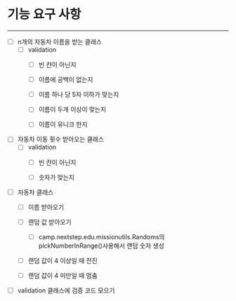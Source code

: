 
# 기능 요구 사항

----

- [ ] n개의 자동차 이름을 받는 클래스
    - [ ] validation
        - [ ] 빈 칸이 아닌지
        - [ ] 이름에 공백이 없는지
        - [ ] 이름 하나 당 5자 이하가 맞는지
        - [ ] 이름이 두개 이상이 맞는지
        - [ ] 이름이 유니크 한지
      

- [ ] 자동차 이동 횟수 받아오는 클래스
    - [ ] validation
        - [ ] 빈 칸이 아닌지
        - [ ] 숫자가 맞는지

     
- [ ] 자동차 클래스
    - [ ] 이름 받아오기
    - [ ] 랜덤 값 받아오기
        - [ ] camp.nextstep.edu.missionutils.Randoms의 pickNumberInRange()사용해서 랜덤 숫자 생성
    - [ ] 랜덤 값이 4 이상일 때 전진
    - [ ] 랜덤 값이 4 미만일 때 멈춤


- [ ] validation 클래스에 검증 코드 모으기